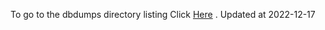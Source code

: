 To go to the dbdumps directory listing Click [Here](https://ipfs.io/ipfs/bafkreiaicf46ch4gse3uq2vdkojkrowl3ppb65zxld7ymnx3md23wrq6a4) . Updated at 2022-12-17